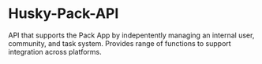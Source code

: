 # Husky-Pack-API

API that supports the Pack App by indepentently managing an internal user, community, and task system. Provides range of functions to support integration across platforms.
